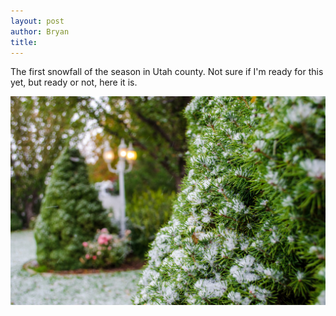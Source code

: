 ```yaml
---
layout: post
author: Bryan
title:
---
```

The first snowfall of the season in Utah county. Not sure if I'm ready for this yet, but ready or not, here it is.

![First snowfall](/assets/images/20201025_snowfall.jpg)
